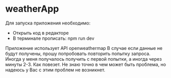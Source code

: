# weatherApp

Для запуска приложения необходимо:
- Открыть код в редакторе
- В терминале прописать: npm run dev

Приложение использует API openweathermap
В случае если данные не будут получены, прошу попробовать повторить попытку запроса. Иногда у меня получалось получить с первой попытки, а иногда через минуты 2-3. Как повезет.
Не знаю точно в чем может быть проблема, но надеюсь у Вас с этим проблем не возникнет.
